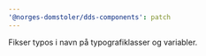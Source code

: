 ```yaml
---
'@norges-domstoler/dds-components': patch
---
```


Fikser typos i navn på typografiklasser og variabler.
